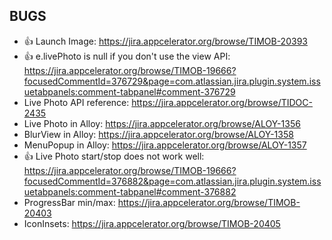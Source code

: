 ## BUGS

- 👍 Launch Image: https://jira.appcelerator.org/browse/TIMOB-20393
- 👍 e.livePhoto is null if you don't use the view API: https://jira.appcelerator.org/browse/TIMOB-19666?focusedCommentId=376729&page=com.atlassian.jira.plugin.system.issuetabpanels:comment-tabpanel#comment-376729
- Live Photo API reference: https://jira.appcelerator.org/browse/TIDOC-2435
- Live Photo in Alloy: https://jira.appcelerator.org/browse/ALOY-1356
- BlurView in Alloy: https://jira.appcelerator.org/browse/ALOY-1358
- MenuPopup in Alloy: https://jira.appcelerator.org/browse/ALOY-1357
- 👍 Live Photo start/stop does not work well: https://jira.appcelerator.org/browse/TIMOB-19666?focusedCommentId=376882&page=com.atlassian.jira.plugin.system.issuetabpanels:comment-tabpanel#comment-376882
- ProgressBar min/max: https://jira.appcelerator.org/browse/TIMOB-20403
- IconInsets: https://jira.appcelerator.org/browse/TIMOB-20405
